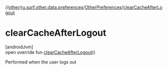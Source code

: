 //[other](../../../index.md)/[ru.surf.other.data.preferences](../index.md)/[OtherPreferences](index.md)/[clearCacheAfterLogout](clear-cache-after-logout.md)

# clearCacheAfterLogout

[androidJvm]\
open override fun [clearCacheAfterLogout](clear-cache-after-logout.md)()

Performed when the user logs out
